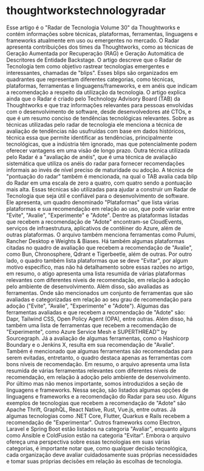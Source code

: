 # thoughtworkstechnologyradar

Esse artigo é o "Radar de Tecnologia Volume 30" da Thoughtworks e contém informações sobre técnicas, plataformas, ferramentas, linguagens e frameworks atualmente em uso ou emergentes no mercado. O Radar apresenta contribuições dos times da Thoughtworks, como as técnicas de Geração Aumentada por Recuperação (RAG) e Geração Automática de Descritores de Entidade Backstage. 
O artigo descreve que o Radar de Tecnologia tem como objetivo rastrear tecnologias emergentes e interessantes, chamadas de "blips". Esses blips são organizados em quadrantes que representam diferentes categorias, como técnicas, plataformas, ferramentas e linguagens/frameworks, e em anéis que indicam a recomendação a respeito da utilização da tecnologia. O artigo explica ainda que o Radar é criado pelo Technology Advisory Board (TAB) da Thoughtworks e que traz informações relevantes para pessoas envolvidas com o desenvolvimento de software, desde desenvolvedores até CTOs, e que é um resumo conciso de tendências tecnológicas relevantes. 
Sobre as técnicas utilizadas pelo radar de tecnologia ele menciona a técnica de avaliação de tendências não usufruídas com base em dados históricos, técnica essa que permite identificar as tendências, principalmente tecnológicas, que a indústria têm ignorado, mas que potencialmente podem oferecer vantagens em uma visão de longo prazo. Outra técnica utilizada pelo Radar é a "avaliação de anéis", que é uma técnica de avaliação sistemática que utiliza os anéis do radar para fornecer recomendações informais ao invés de nível preciso de maturidade ou adoção. A técnica de "pontuação do radar" também é mencionada, na qual o TAB avalia cada blip do Radar em uma escala de zero a quatro, com quatro sendo a pontuação mais alta. Essas técnicas são utilizadas para ajudar a construir um Radar de Tecnologia que seja útil e confiável para o desenvolvimento de software.
Ele apresenta, um quadro denominado "Plataformas" que lista várias plataformas e sua recomendação em relação ao uso, que pode variar entre "Evite", "Avalie", "Experimente" e "Adote". Dentre as plataformas listadas que recebem a recomendação de "Adote" encontram-se CloudEvents, serviços de infraestrutura, aplicativos de contêiner do Azure, além de outras plataformas. O arquivo também menciona ferramentas como Pulumi, Rancher Desktop e Weights & Biases. Há também algumas plataformas citadas no quadro de avaliação que recebem a recomendação de "Avalie", como Bun, Chronosphere, Qdrant e Tigerbeetle, além de outras. Por outro lado, o quadro também lista plataformas que se deve "Evitar", por algum motivo específico, mas não há detalhamento sobre essas razões no artigo, em resumo, o atigo apresenta uma lista resumida de várias plataformas relevantes com diferentes níveis de recomendação, em relação à adoção pelo ambiente de desenvolvimento.
Além disso, são avaliadas as ferramentas. Onde são mencionados um conjunto de ferramentas que são avaliadas e categorizadas em relação ao seu grau de recomendação para adoção ("Evite", "Avalie", "Experimente" e "Adote"). Algumas das ferramentas avaliadas e que recebem a recomendação de "Adote" são: Dapr, Tailwind CSS, Open Policy Agent (OPA), entre outras. Além disso, há também uma lista de ferramentas que recebem a recomendação de "Experimente", como Azure Service Mesh e SUPERTHREAD™ by Sourcegraph. Já a avaliação de algumas ferramentas, como o Hashicorp Boundary e o Jenkins X, resulta em sua recomendação de "Avalie". Também é mencionado que algumas ferramentas são recomendadas para serem evitadas, entretanto, o quadro destaca apenas as ferramentas com bons níveis de recomendação. Em resumo, o arquivo apresenta uma lista resumida de várias ferramentas relevantes com diferentes níveis de recomendação, em relação à adoção pelo ambiente de desenvolvimento.
Por último mas não menos importante, somos introduzidos a seção de linguagens e frameworks. Nessa seção, são listados algumas opções de linguagens e frameworks e a recomendação do Radar para seu uso. Alguns exemplos de tecnologias que recebem a recomendação de "Adote" são Apache Thrift, GraphQL, React Native, Rust, Vue.js, entre outras. Já algumas tecnologias como .NET Core, Flutter, Quarkus e Rails recebem a recomendação de "Experimentar". Outros frameworks como Electron, Laravel e Spring Boot estão listados na categoria "Avaliar", enquanto alguns como Ansible e ColdFusion estão na categoria "Evitar". Embora o arquivo ofereça uma perspectiva sobre essas tecnologias em suas várias categorias, é importante notar que, como qualquer decisão tecnológica, cada organização deve avaliar cuidadosamente suas próprias necessidades e tomar suas próprias decisões em relação às escolhas de tecnologia.
